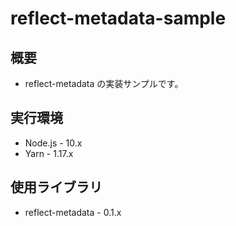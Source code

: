# reflect-metadata-sample

## 概要

* reflect-metadata の実装サンプルです。

## 実行環境

* Node.js - 10.x
* Yarn - 1.17.x

## 使用ライブラリ

* reflect-metadata - 0.1.x
